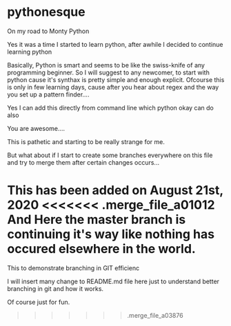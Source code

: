 # pythonesque
On my road to Monty Python 

Yes it was a time I started to learn python, after awhile I decided to continue learning python 

Basically, Python is smart and seems to be like the swiss-knife of any programming beginner.
So I will suggest to any newcomer, to start with python cause it's synthax is pretty simple and enough explicit.
Ofcourse this is only in few learning days, cause after you hear about regex and the way you set up a pattern finder.... 

Yes I can add this directly from command line which python okay can do also

You are awesome....

This is pathetic and starting to be really strange for me.

But what about if I start to create some branches everywhere on this file and try to merge them after certain changes occurs...

This has been added on August 21st, 2020
<<<<<<< .merge_file_a01012
And Here the master branch is continuing it's way like nothing has occured elsewhere in the world.
=======

This to demonstrate branching in GIT efficienc

I will insert many change to README.md file here just to understand better branching in git and how it works.

Of course just for fun. 
>>>>>>> .merge_file_a03876
